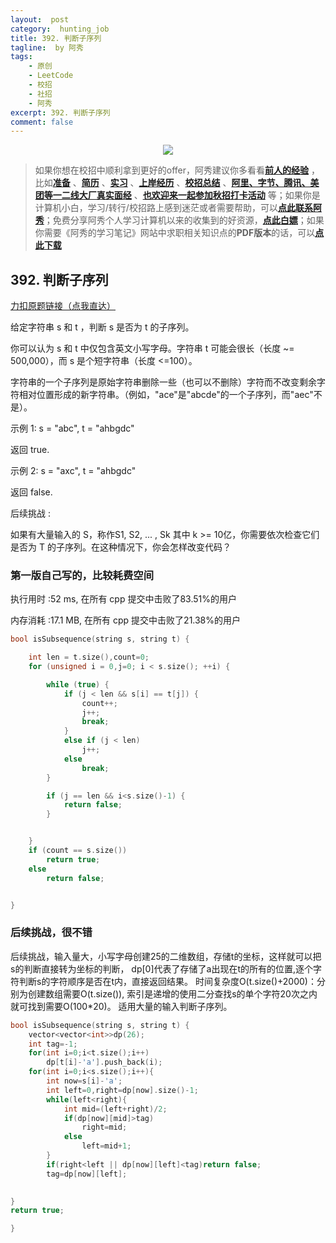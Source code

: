 ```yaml
---
layout:  post
category:  hunting_job
title: 392. 判断子序列
tagline:  by 阿秀
tags:
    - 原创
    - LeetCode
    - 校招
    - 社招
    - 阿秀
excerpt: 392. 判断子序列
comment: false
---
```






<div align="center">
  <a href="/notes/05-xiustar/01-xiustar_reading_guide/01-introduce.html#阿秀组建了一个校招学习圈子">
      <img src="https://axiu-image-bed.oss-cn-shanghai.aliyuncs.com/img/202302042310919.png">
  </a></div>



> 如果你想在校招中顺利拿到更好的offer，阿秀建议你多看看<font style="font-weight:bold; color:#4169E1;text-decoration:underline;">[前人的经验](/notes/05-xiustar/01-xiustar_reading_guide/01-introduce.md)</font> ，比如<font style="font-weight:bold; color:#4169E1;text-decoration:underline;">[准备](/notes/05-xiustar/02-campus_prepare/02-01-校招重要时间点科普.md)</font> 、<font style="font-weight:bold; color:#4169E1;text-decoration:underline;">[简历](/notes/05-xiustar/03-resume/01-00-简历开篇词.md)</font> 、<font style="font-weight:bold; color:#4169E1;text-decoration:underline;">[实习](/notes/05-xiustar/04-school_practice/20220320-从公司角度来看，为什么要招实习生.md)</font> 、<font style="font-weight:bold; color:#4169E1;text-decoration:underline;">[上岸经历](/notes/05-xiustar/09-question_answer/20220817.md)</font> 、<font style="font-weight:bold; color:#4169E1;text-decoration:underline;">[校招总结](/notes/05-xiustar/05-campus_recruitment/2020-12-16-双非渣硕的秋招之路总结（已拿抖音研发岗SP）.md)</font> 、<font style="font-weight:bold; color:#4169E1;text-decoration:underline;">[阿里、字节、腾讯、美团等一二线大厂真实面经](/notes/07-resources/01-free/04-schoolSchample.md)</font> 、<font style="font-weight:bold; color:#4169E1;text-decoration:underline;">[也欢迎来一起参加秋招打卡活动](/notes/05-xiustar/01-xiustar_reading_guide/01-introduce.html#阿秀组建了一个校招学习圈子)</font> 等；如果你是计算机小白，学习/转行/校招路上感到迷茫或者需要帮助，可以<font style="font-weight:bold; color:#4169E1;text-decoration:underline;">[点此联系阿秀](/notes/08-other/02-question.md#_4、阿秀-如何才能联系到你)</font>；免费分享阿秀个人学习计算机以来的收集到的好资源，<font style="font-weight:bold; color:#4169E1;text-decoration:underline;">[点此白嫖](/notes/07-resources/01-free/01-introduce.md)</font>；如果你需要《阿秀的学习笔记》网站中求职相关知识点的**PDF版本**的话，可以<font style="font-weight:bold; color:#4169E1;text-decoration:underline;">[点此下载](/notes/08-other/02-question.md#_5、如何下载阿秀的学习笔记内容pdf版本)</font> 



## 392. 判断子序列

[力扣原题链接（点我直达）](https://leetcode-cn.com/problems/is-subsequence/)



给定字符串 s 和 t ，判断 s 是否为 t 的子序列。

你可以认为 s 和 t 中仅包含英文小写字母。字符串 t 可能会很长（长度 ~= 500,000），而 s 是个短字符串（长度 <=100）。

字符串的一个子序列是原始字符串删除一些（也可以不删除）字符而不改变剩余字符相对位置形成的新字符串。（例如，"ace"是"abcde"的一个子序列，而"aec"不是）。

示例 1:
s = "abc", t = "ahbgdc"

返回 true.

示例 2:
s = "axc", t = "ahbgdc"

返回 false.

后续挑战 :

如果有大量输入的 S，称作S1, S2, ... , Sk 其中 k >= 10亿，你需要依次检查它们是否为 T 的子序列。在这种情况下，你会怎样改变代码？





### 第一版自己写的，比较耗费空间

执行用时 :52 ms, 在所有 cpp 提交中击败了83.51%的用户

内存消耗 :17.1 MB, 在所有 cpp 提交中击败了21.38%的用户



```c++
bool isSubsequence(string s, string t) {

	int len = t.size(),count=0;
	for (unsigned i = 0,j=0; i < s.size(); ++i) {

		while (true) {
			if (j < len && s[i] == t[j]) {
				count++;
				j++;
				break;
			}
			else if (j < len)
				j++;
			else
				break;
		}

		if (j == len && i<s.size()-1) {
			return false;
		}


	}
	if (count == s.size())
		return true;
	else
		return false;


}


```



### 后续挑战，很不错

后续挑战，输入量大，小写字母创建25的二维数组，存储t的坐标，这样就可以把s的判断直接转为坐标的判断，
dp[0]代表了存储了a出现在t的所有的位置,逐个字符判断s的字符顺序是否在t内，直接返回结果。
时间复杂度O(t.size()+2000)：分别为创建数组需要O(t.size()),
索引是递增的使用二分查找s的单个字符20次之内就可找到需要O(100*20)。
适用大量的输入判断子序列。



```c++
bool isSubsequence(string s, string t) {        
    vector<vector<int>>dp(26);
    int tag=-1;
    for(int i=0;i<t.size();i++)
        dp[t[i]-'a'].push_back(i);
    for(int i=0;i<s.size();i++){
        int now=s[i]-'a';
        int left=0,right=dp[now].size()-1;
        while(left<right){
            int mid=(left+right)/2;
            if(dp[now][mid]>tag)
                right=mid;
            else
                left=mid+1;
        }
        if(right<left || dp[now][left]<tag)return false;
        tag=dp[now][left];
    

}
return true;

}
```

